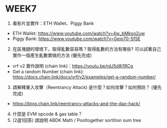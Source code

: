 # WEEK7

1. 看影片並實作：ETH Wallet、Piggy Bank
- ETH Wallet: https://www.youtube.com/watch?v=4w_bMkoo2uw
- Piggy Bank: https://www.youtube.com/watch?v=Geio70-SfSE
2. 在區塊鏈的環境下，取得亂數容易嗎？取得亂數的方法有哪些? 可以試著自己實作一個產生亂數實做的方法 (優先完成) 
- vrf v2 實作說明 (chain link)：https://youtu.be/rdJ5d8j1RCg
- Get a random Number (chain link): https://docs.chain.link/docs/vrf/v2/examples/get-a-random-number/
3. 請解釋重入攻擊（Reentrancy Attack) 是什麼？如何攻擊？如何預防？ (優先完成)
- https://blog.chain.link/reentrancy-attacks-and-the-dao-hack/
4. 什麼是 EVM opcode & gas table？
5. (2選1回答) 請說明 ABDK Math / Pooltogether sortition sum tree
